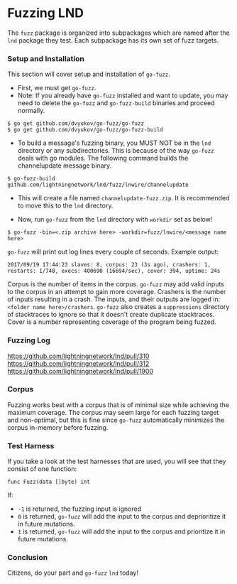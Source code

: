 # Fuzzing LND #

The `fuzz` package is organized into subpackages which are named after the `lnd` package they test. Each subpackage has its own set of fuzz targets.

### Setup and Installation ###
This section will cover setup and installation of `go-fuzz`.

* First, we must get `go-fuzz`.
* Note: If you already have `go-fuzz` installed and want to update, you may need to delete the `go-fuzz` and `go-fuzz-build` binaries and proceed normally.
```
$ go get github.com/dvyukov/go-fuzz/go-fuzz
$ go get github.com/dvyukov/go-fuzz/go-fuzz-build
```
* To build a message's fuzzing binary, you MUST NOT be in the `lnd` directory or any subdirectories. This is because of the way `go-fuzz` deals with go modules. The following command builds the channelupdate
message binary.
```
$ go-fuzz-build github.com/lightningnetwork/lnd/fuzz/lnwire/channelupdate
```

* This will create a file named `channelupdate-fuzz.zip`. It is recommended to move this to the `lnd` directory.

* Now, run `go-fuzz` from the `lnd` directory with `workdir` set as below!
```
$ go-fuzz -bin=<.zip archive here> -workdir=fuzz/lnwire/<message name here>
```

`go-fuzz` will print out log lines every couple of seconds. Example output:
```
2017/09/19 17:44:23 slaves: 8, corpus: 23 (3s ago), crashers: 1, restarts: 1/748, execs: 400690 (16694/sec), cover: 394, uptime: 24s
```
Corpus is the number of items in the corpus. `go-fuzz` may add valid inputs to
the corpus in an attempt to gain more coverage. Crashers is the number of inputs
resulting in a crash. The inputs, and their outputs are logged in:
`<folder name here>/crashers`. `go-fuzz` also creates a `suppressions` directory
of stacktraces to ignore so that it doesn't create duplicate stacktraces.
Cover is a number representing coverage of the program being fuzzed.

### Fuzzing Log ###
https://github.com/lightningnetwork/lnd/pull/310
https://github.com/lightningnetwork/lnd/pull/312
https://github.com/lightningnetwork/lnd/pull/1900

### Corpus ###
Fuzzing works best with a corpus that is of minimal size while achieving the maximum coverage. The corpus may seem large for each fuzzing target and non-optimal, but this is fine since `go-fuzz` automatically minimizes the corpus in-memory before fuzzing.

### Test Harness ###
If you take a look at the test harnesses that are used, you will see that they consist of one function: 
```
func Fuzz(data []byte) int
```
If:

- `-1` is returned, the fuzzing input is ignored
- `0` is returned, `go-fuzz` will add the input to the corpus and deprioritize it in future mutations.
- `1` is returned, `go-fuzz` will add the input to the corpus and prioritize it in future mutations.

### Conclusion ###
Citizens,
do your part and `go-fuzz` `lnd` today!
